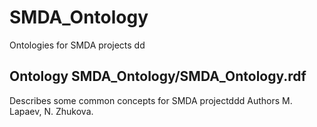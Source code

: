 # SMDA_Ontology
Ontologies for SMDA projects
dd
<h2>Ontology SMDA_Ontology/SMDA_Ontology.rdf</h2>
  Describes some common concepts for SMDA projectddd
  Authors M. Lapaev, N. Zhukova.
